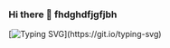### Hi there 👋 fhdghdfjgfjbh

<!--
**shikharsingh147/shikharsingh147** is a ✨ _special_ ✨ repository because its `README.md` (this file) appears on your GitHub profile.

Here are some ideas to get you started:

- 👋 Hi, I’m Shikhar Kumar Singh.
- 👀 I’m interested in learning new things.
- 🌱 I’m currently learning about new technologies.
- 💞️ I’m looking to collaborate on a good project.
- 📫 How to reach me - shikharsingh8630@gmail.com

<!---

--->
[![Typing SVG](https://readme-typing-svg.demolab.com?font=Fira+Code&pause=1000&color=9B36F7&background=7FE2FF00&width=435&lines=Hey+all!+I+am+Shikhar+Kumar+Singh.;I'm+a+independent+learner.;I+always+find+new+ways+to+learn+%26+explore+more+and+more.)](https://git.io/typing-svg)

